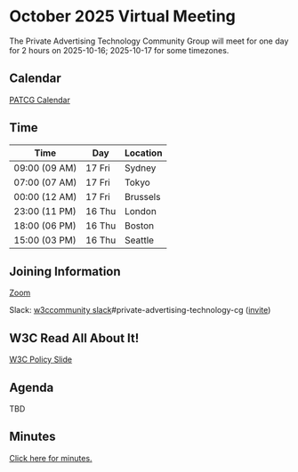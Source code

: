 # October 2025 Virtual Meeting

The Private Advertising Technology Community Group will meet for one day for 2 hours on 2025-10-16; 2025-10-17 for some timezones.

## Calendar

[PATCG Calendar](https://www.w3.org/groups/cg/patcg/calendar/)

## Time

| Time          | Day    | Location      |
| ------------- | ------ | ------------- |
| 09:00 (09 AM) | 17 Fri | Sydney        |
| 07:00 (07 AM) | 17 Fri | Tokyo         |
| 00:00 (12 AM) | 17 Fri | Brussels      |
| 23:00 (11 PM) | 16 Thu | London        |
| 18:00 (06 PM) | 16 Thu | Boston        |
| 15:00 (03 PM) | 16 Thu | Seattle       |

## Joining Information

[Zoom](https://w3c.zoom.us/j/82659868398?pwd=R2wyMlVzVGcwcmZJb1BpZmdDc2crUT09)

Slack: [w3ccommunity slack](https://w3ccommunity.slack.com/)#private-advertising-technology-cg ([invite](https://www.w3.org/slack-w3ccommunity-invite))

## W3C Read All About It!

[W3C Policy Slide](https://github.com/patcg/meetings/blob/main/W3C%20Read%20All%20About%20It!.pdf)

## Agenda

TBD

## Minutes

[Click here for minutes.](https://docs.google.com/document/d/1GbvhOBphGwiGDV74y2AC8vVZDszzJt4k0xD7YvcHop8/edit?usp=sharing)
